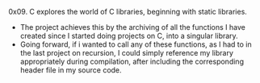 0x09. C explores the world of C libraries, beginning with static libraries. 
- The project achieves this by the archiving of all the functions I have created since I started doing projects on C, into a singular library.
- Going forward, if i wanted to call any of these functions, as I had to in the last project on recursion, I could simply reference my library appropriately during compilation, after including the corresponding header file in my source code.
